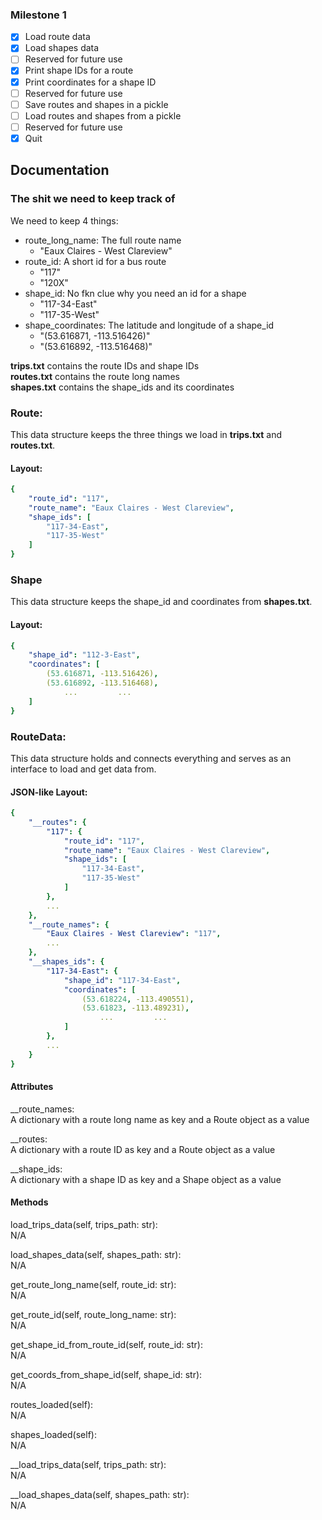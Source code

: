 ### Milestone 1
- [X] Load route data
- [X] Load shapes data
- [ ] Reserved for future use
- [X] Print shape IDs for a route
- [X] Print coordinates for a shape ID
- [ ] Reserved for future use
- [ ] Save routes and shapes in a pickle
- [ ] Load routes and shapes from a pickle
- [ ] Reserved for future use
- [X] Quit

## Documentation

### The shit we need to keep track of
We need to keep 4 things:
- route_long_name: The full route name 
  - "Eaux Claires - West Clareview"
- route_id: A short id for a bus route
  - "117"
  - "120X"
- shape_id: No fkn clue why you need an id for a shape
  - "117-34-East"
  - "117-35-West"
- shape_coordinates: The latitude and longitude of a shape_id
  - "(53.616871, -113.516426)"
  - "(53.616892, -113.516468)"

**trips.txt** contains the route IDs and shape IDs  
**routes.txt** contains the route long names  
**shapes.txt** contains the shape_ids and its coordinates  

### Route:
This data structure keeps the three things we load in **trips.txt** and **routes.txt**.  
#### Layout:
```yaml
{
    "route_id": "117",
    "route_name": "Eaux Claires - West Clareview",
    "shape_ids": [
        "117-34-East",
        "117-35-West"
    ]
}
```

### Shape
This data structure keeps the shape_id and coordinates from **shapes.txt**.  
#### Layout:
```yaml
{
    "shape_id": "112-3-East",
    "coordinates": [
        (53.616871, -113.516426),
        (53.616892, -113.516468),
            ...         ...
    ]
}
```

### RouteData:
This data structure holds and connects everything and serves as an interface to load and get data from.
#### JSON-like Layout:
```yaml
{
    "__routes": {
        "117": {
            "route_id": "117",
            "route_name": "Eaux Claires - West Clareview",
            "shape_ids": [
                "117-34-East",
                "117-35-West"
            ]
        },
        ...
    },
    "__route_names": {
        "Eaux Claires - West Clareview": "117",
        ...
    },
    "__shapes_ids": {
        "117-34-East": {
            "shape_id": "117-34-East",
            "coordinates": [
                (53.618224, -113.490551),
                (53.61823, -113.489231),
                    ...         ...
            ]
        },
        ...
    }
}
```

#### Attributes
__route_names:  
A dictionary with a route long name as key and a Route object as a value  

__routes:  
A dictionary with a route ID as key and a Route object as a value  

__shape_ids:  
A dictionary with a shape ID as key and a Shape object as a value  


#### Methods
load_trips_data(self, trips_path: str):  
N/A

load_shapes_data(self, shapes_path: str):  
N/A

get_route_long_name(self, route_id: str):  
N/A

get_route_id(self, route_long_name: str):  
N/A

get_shape_id_from_route_id(self, route_id: str):  
N/A

get_coords_from_shape_id(self, shape_id: str):  
N/A

routes_loaded(self):  
N/A

shapes_loaded(self):  
N/A

__load_trips_data(self, trips_path: str):  
N/A

__load_shapes_data(self, shapes_path: str):  
N/A
